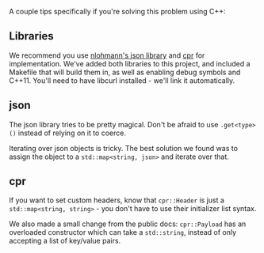 A couple tips specifically if you're solving this problem using C++:

Libraries
---------

We recommend you use [nlohmann's json library][nlohmann/json] and
[cpr][whoshuu/cpr] for implementation. We've added both libraries to
this project, and included a Makefile that will build them in, as well
as enabling debug symbols and C++11. You'll need to have libcurl
installed - we'll link it automatically.

json
----

The json library tries to be pretty magical. Don't be afraid to use
`.get<type>()` instead of relying on it to coerce.

Iterating over json objects is tricky. The best solution we found was
to assign the object to a `std::map<string, json>` and iterate over
that.

cpr
---

If you want to set custom headers, know that `cpr::Header` is just a
`std::map<string, string>` - you don't have to use their initializer
list syntax.

We also made a small change from the public docs: `cpr::Payload` has
an overloaded constructor which can take a `std::string`, instead of
only accepting a list of key/value pairs.

[nlohmann/json]: https://github.com/nlohmann/json
[whoshuu/cpr]: https://github.com/whoshuu/cpr
